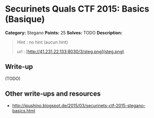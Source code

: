 # Securinets Quals CTF 2015: Basics (Basique)

**Category:** Stegano
**Points:** 25
**Solves:** TODO
**Description:** 

> Hint : no hint (aucun hint) 
>
> url : [http://41.231.22.133:8030/3/steg.png](steg.png)

## Write-up

(TODO)

## Other write-ups and resources

* <http://ipushino.blogspot.de/2015/03/securinets-ctf-2015-stegano-basics.html>